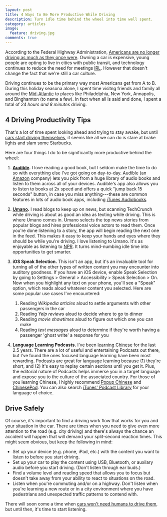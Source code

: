 ```yaml
---
layout: post
title: 4 Ways to Be More Productive While Driving
description: Turn idle time behind the wheel into time well spent.
category: articles
image:
  feature: driving.jpg
comments: true
---
```


According to the Federal Highway Administration, [Americans are no longer driving as much as they once were](http://bigstory.ap.org/article/stats-show-americans-not-driving-anymore). Owning a car is expensive, young people are opting to live in cities with public transit, and technology continues to reduce the need for meetings [IRL](http://www.urbandictionary.com/define.php?term=IRL). However that doesn't change the fact that we're still a car culture.

Driving continues to be the primary way most Americans get from A to B. During this holiday seasona alone, I spent time visitng friends and family all around the [Mid-Atlantic](http://en.wikipedia.org/wiki/Mid-Atlantic_states) to places like Philadelphia, New York, Annapolis, and Binghamton (to name a few). In fact when all is said and done, I spent a total of _24 hours and 8 minutes_ driving.

## 4 Driving Productivity Tips
That's a lot of time spent looking ahead and trying to stay awake, but until [cars start driving themselves](http://en.wikipedia.org/wiki/Autonomous_car), it seems like all we can do is stare at brake lights and slam some Starbucks.

Here are four things I do to be significantly more productive behind the wheel:

1. **[Audible](http://audible.com/).** I love reading a good book, but I seldom make the time to do so with everything else I've got going on day-to-day. Audible (an [Amazon](http://amazon.com) company) lets you pick from a huge library of audio books and listen to them across all of your devices. Audible's app also allows you to listen to books at 2x speed and offers a quick "jump back 15 seconds" button, in case you miss anything---these are common features in lots of audio book apps, including [iTunes Audiobooks](https://itunes.apple.com/WebObjects/MZStore.woa/wa/viewGrouping?cc=us&id=28).

2. **[Umano](http://umanoapp.com/).** I read blogs to keep up on news, but scanning TechCrunch while driving is about as good an idea as texting while driving. This is where Umano comes in. Umano selects the top news stories from popular blogs and hires professional voice actors to read them. Once you're done listening to a story, the app will begin reading the next one in the feed. This makes it easy to keep your hands and eyes where they should be while you're driving. I love listening to Umano. It's as enjoyable as listening to [NPR](http://en.wikipedia.org/wiki/NPR). It turns mind-numbing idle time into opportunities to get smarter.

3. **iOS Speak Selection.** This isn't an app, but it's an invaluable tool for turning all of the other types of written content you may encounter into auditory goodness. If you have an iOS device, enable Speak Selection by going to Settings > General > Accessibility > Speak Selection > On. Now when you highlight any text on your phone, you'll see a "Speak" option, which reads aloud whatever content you selected. Here are some popular use cases I've encountered:

	1. Reading _Wikipedia articles_ aloud to settle arguments with other passengers in the car
	2. Reading _Yelp reviews_ aloud to decide where to go to dinner
	3. Reading _movie showtimes_ aloud to figure out which one you can make
	4. Reading _text messages_ aloud to determine if they're worth having a passenger 'ghost write' a response for you

4. **Language Learning Podcasts.** I've been [learning Chinese](/learning-chinese) for the last 2.5 years. There are a lot of useful and entertaining Podcasts out there, but I've found the ones focused language learning have been most rewarding. Podcasts are great for language learning because (1) they're short, and (2) it's easy to replay certain sections until you get it. Plus, the editorial nature of Podcasts helps immerse you in a target language and expose you to the culture of the associated country. For those of you learning Chinese, I highly recommend [Popup Chinese](http://popupchinese.com/) and [ChinesePod](http://chinesepod.com/). You can also search [iTunes' Podcast Library](https://itunes.apple.com/WebObjects/MZStore.woa/wa/viewGrouping?cc=us&id=33) for your language of choice.

## Drive Safely
Of course, it's important to find a driving work flow that works for you and your situation in the car. There are times when you need to give even more attention to the road (e.g. city driving) and there's always the chance an accident will happen that will demand your split-second reaction times. This might seem obvious, but keep the following in mind:

 - Set up your device (e.g. phone, iPad, etc.) with the content you want to listen to before you start driving.
 - Set up your car to play the content using USB, Bluetooth, or auxilary audio before you start driving. (Don't listen through ear buds.)
 - Find a volume level and reading speed that allows you to focus but doesn't take away from your ability to react to situations on the road.
 - Listen when you're commuting and/or on a highway. Don't listen when you're learning a new route or in a city environment where you have pedestrians and unexpected traffic patterns to contend with.

There will soon come a time when [cars won't need humans to drive them](http://en.wikipedia.org/wiki/Google_driverless_car), but until then, it's time to start listening.